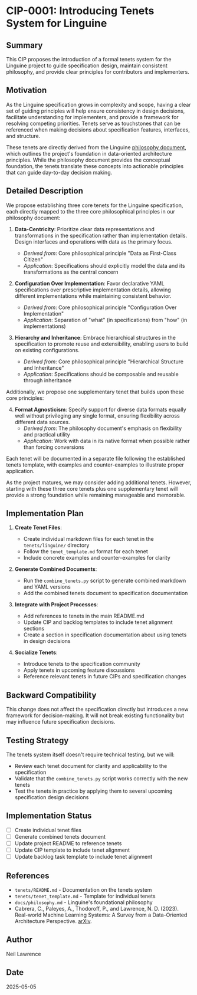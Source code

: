 # CIP-0001: Introducing Tenets System for Linguine

## Summary
This CIP proposes the introduction of a formal tenets system for the Linguine project to guide specification design, maintain consistent philosophy, and provide clear principles for contributors and implementers.

## Motivation

As the Linguine specification grows in complexity and scope, having a clear set of guiding principles will help ensure consistency in design decisions, facilitate understanding for implementers, and provide a framework for resolving competing priorities. Tenets serve as touchstones that can be referenced when making decisions about specification features, interfaces, and structure.

These tenets are directly derived from the Linguine [philosophy document](../docs/philosophy.md), which outlines the project's foundation in data-oriented architecture principles. While the philosophy document provides the conceptual foundation, the tenets translate these concepts into actionable principles that can guide day-to-day decision making.

## Detailed Description
We propose establishing three core tenets for the Linguine specification, each directly mapped to the three core philosophical principles in our philosophy document:

1. **Data-Centricity**: Prioritize clear data representations and transformations in the specification rather than implementation details. Design interfaces and operations with data as the primary focus.
   - *Derived from*: Core philosophical principle "Data as First-Class Citizen"
   - *Application*: Specifications should explicitly model the data and its transformations as the central concern

2. **Configuration Over Implementation**: Favor declarative YAML specifications over prescriptive implementation details, allowing different implementations while maintaining consistent behavior.
   - *Derived from*: Core philosophical principle "Configuration Over Implementation" 
   - *Application*: Separation of "what" (in specifications) from "how" (in implementations)

3. **Hierarchy and Inheritance**: Embrace hierarchical structures in the specification to promote reuse and extensibility, enabling users to build on existing configurations.
   - *Derived from*: Core philosophical principle "Hierarchical Structure and Inheritance"
   - *Application*: Specifications should be composable and reusable through inheritance

Additionally, we propose one supplementary tenet that builds upon these core principles:

4. **Format Agnosticism**: Specify support for diverse data formats equally well without privileging any single format, ensuring flexibility across different data sources.
   - *Derived from*: The philosophy document's emphasis on flexibility and practical utility
   - *Application*: Work with data in its native format when possible rather than forcing conversions

Each tenet will be documented in a separate file following the established tenets template, with examples and counter-examples to illustrate proper application.

As the project matures, we may consider adding additional tenets. However, starting with these three core tenets plus one supplementary tenet will provide a strong foundation while remaining manageable and memorable.

## Implementation Plan

1. **Create Tenet Files**:
   - Create individual markdown files for each tenet in the `tenets/linguine/` directory
   - Follow the `tenet_template.md` format for each tenet
   - Include concrete examples and counter-examples for clarity

2. **Generate Combined Documents**:
   - Run the `combine_tenets.py` script to generate combined markdown and YAML versions
   - Add the combined tenets document to specification documentation

3. **Integrate with Project Processes**:
   - Add references to tenets in the main README.md
   - Update CIP and backlog templates to include tenet alignment sections
   - Create a section in specification documentation about using tenets in design decisions

4. **Socialize Tenets**:
   - Introduce tenets to the specification community
   - Apply tenets in upcoming feature discussions
   - Reference relevant tenets in future CIPs and specification changes

## Backward Compatibility
This change does not affect the specification directly but introduces a new framework for decision-making. It will not break existing functionality but may influence future specification decisions.

## Testing Strategy
The tenets system itself doesn't require technical testing, but we will:
- Review each tenet document for clarity and applicability to the specification
- Validate that the `combine_tenets.py` script works correctly with the new tenets
- Test the tenets in practice by applying them to several upcoming specification design decisions

## Implementation Status
- [ ] Create individual tenet files
- [ ] Generate combined tenets document
- [ ] Update project README to reference tenets
- [ ] Update CIP template to include tenet alignment
- [ ] Update backlog task template to include tenet alignment

## References
- `tenets/README.md` - Documentation on the tenets system
- `tenets/tenet_template.md` - Template for individual tenets
- `docs/philosophy.md` - Linguine's foundational philosophy
- Cabrera, C., Paleyes, A., Thodoroff, P., and Lawrence, N. D. (2023). Real-world Machine Learning Systems: A Survey from a Data-Oriented Architecture Perspective. [arXiv](https://arxiv.org/abs/2302.04810).

## Author
Neil Lawrence

## Date
2025-05-05 